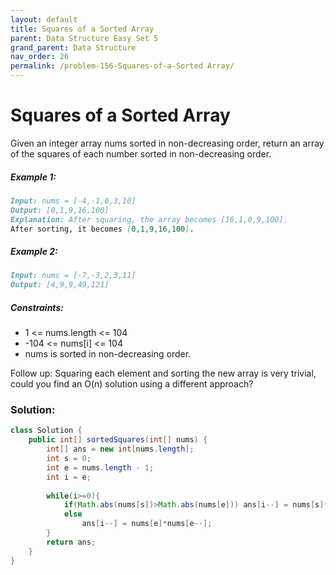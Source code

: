 ```yaml
---
layout: default
title: Squares of a Sorted Array
parent: Data Structure Easy Set 5
grand_parent: Data Structure
nav_order: 26
permalink: /problem-156-Squares-of-a-Sorted Array/
---
```

# Squares of a Sorted Array
Given an integer array nums sorted in non-decreasing order, return an array of the squares of each number sorted in non-decreasing order.

##### Example 1:
```markdown
Input: nums = [-4,-1,0,3,10]
Output: [0,1,9,16,100]
Explanation: After squaring, the array becomes [16,1,0,9,100].
After sorting, it becomes [0,1,9,16,100].
```
##### Example 2:
```markdown
Input: nums = [-7,-3,2,3,11]
Output: [4,9,9,49,121]
```
##### Constraints:
* 1 <= nums.length <= 104
* -104 <= nums[i] <= 104
* nums is sorted in non-decreasing order.


Follow up: Squaring each element and sorting the new array is very trivial, could you find an O(n) solution using a different approach?

### Solution:
```java
class Solution {
    public int[] sortedSquares(int[] nums) {
        int[] ans = new int[nums.length];
        int s = 0;
        int e = nums.length - 1;
        int i = e;
        
        while(i>=0){
            if(Math.abs(nums[s])>Math.abs(nums[e])) ans[i--] = nums[s]*nums[s++];
            else
                ans[i--] = nums[e]*nums[e--];
        }
        return ans;
    }
}
```